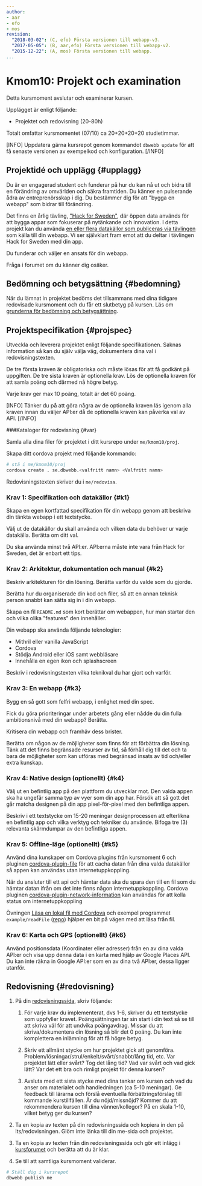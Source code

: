 ```yaml
---
author:
- aar
- efo
- mos
revision:
  "2018-03-02": (C, efo) Första versionen till webapp-v3.
  "2017-05-05": (B, aar,efo) Första versionen till webapp-v2.
  "2015-12-22": (A, mos) Första versionen till webapp.
...
```

Kmom10: Projekt och examination
==================================
Detta kursmoment avslutar och examinerar kursen.

Upplägget är enligt följande:

* Projektet och redovisning (20-80h)

Totalt omfattar kursmomentet (07/10) ca 20+20+20+20 studietimmar.

[INFO]
Uppdatera gärna kursrepot genom kommandot `dbwebb update` för att få senaste versionen av exempelkod och konfiguration.
[/INFO]



Projektidé och upplägg {#upplagg}
--------------------------------------------------------------------

Du är en engagerad student och funderar på hur du kan nå ut och bidra till en förändring av omvärlden och säkra framtiden. Du känner en pulserande ådra av entreprenörsskap i dig. Du bestämmer dig för att "bygga en webapp" som bidrar till förändring.

Det finns en årlig tävling, ["Hack for Sweden"](http://hackforsweden.se/), där öppen data används för att bygga appar som fokuserar på nytänkande och innovation. I detta projekt kan du använda [en eller flera datakällor som publiceras via tävlingen](https://oppnadata.se) som källa till din webapp. Vi ser självklart fram emot att du deltar i tävlingen Hack for Sweden med din app.

Du funderar och väljer en ansats för din webapp.

Fråga i forumet om du känner dig osäker.



Bedömning och betygsättning {#bedomning}
--------------------------------------------------------------------

När du lämnat in projektet bedöms det tillsammans med dina tidigare redovisade kursmoment och du får ett slutbetyg på kursen. Läs om [grunderna för bedömning och betygsättning](kurser/bedomning-och-betygsattning).



Projektspecifikation {#projspec}
--------------------------------------------------------------------

Utveckla och leverera projektet enligt följande specifikationen. Saknas information så kan du själv välja väg, dokumentera dina val i redovisningstexten.

De tre första kraven är obligatoriska och måste lösas för att få godkänt på uppgiften. De tre sista kraven är optionella krav. Lös de optionella kraven för att samla poäng och därmed nå högre betyg.

Varje krav ger max 10 poäng, totalt är det 60 poäng.

[INFO]
Tänker du på att göra några av de optionella kraven läs igenom alla kraven innan du väljer API:er då de optionella kraven kan påverka val av API.
[/INFO]



###Kataloger för redovisning {#var}

Samla alla dina filer för projektet i ditt kursrepo under `me/kmom10/proj`.

Skapa ditt cordova projekt med följande kommando:

```bash
# stå i me/kmom10/proj
cordova create . se.dbwebb.<valfritt namn> <Valfritt namn>
```

Redovisningstexten skriver du i `me/redovisa`.



### Krav 1: Specifikation och datakällor {#k1}
Skapa en egen kortfattad specifikation för din webapp genom att beskriva din tänkta webapp i ett textstycke.

Välj ut de datakällor du skall använda och vilken data du behöver ur varje datakälla. Berätta om ditt val.

Du ska använda minst två API:er. API:erna måste inte vara från Hack for Sweden, det är enbart ett tips.



### Krav 2: Arkitektur, dokumentation och manual {#k2}
Beskriv arkitekturen för din lösning. Berätta varför du valde som du gjorde.

Berätta hur du organiserade din kod och filer, så att en annan teknisk person snabbt kan sätta sig in i din webapp.

Skapa en fil `README.md` som kort berättar om webappen, hur man startar den och vilka olika "features" den innehåller.

Din webapp ska använda följande teknologier:

* Mithril eller vanilla JavaScript
* Cordova
* Stödja Android eller iOS samt webbläsare
* Innehålla en egen ikon och splashscreen

Beskriv i redovisningstexten vilka teknikval du har gjort och varför.



### Krav 3: En webapp {#k3}
Bygg en så gott som felfri webapp, i enlighet med din spec.

Fick du göra prioriteringar under arbetets gång eller nådde du din fulla ambitionsnivå med din webapp? Berätta.

Kritisera din webapp och framhäv dess brister.

Berätta om någon av de möjligheter som finns för att förbättra din lösning. Tänk att det finns begränsade resurser av tid, så förhåll dig till det och ta bara de möjligheter som kan utföras med begränsad insats av tid och/eller extra kunskap.



### Krav 4: Native design (optionellt) {#k4}
Välj ut en befintlig app på den plattform du utvecklar mot. Den valda appen ska ha ungefär samma typ av vyer som din app har. Försök att så gott det går matcha designen på din app pixel-för-pixel med den befintliga appen.

Beskriv i ett textstycke om 15-20 meningar designprocessen att efterlikna en befintlig app och vilka verktyg och tekniker du använde. Bifoga tre (3) relevanta skärmdumpar av den befintliga appen.



### Krav 5: Offline-läge (optionellt) {#k5}
Använd dina kunskaper om Cordova plugins från kursmoment 6 och pluginen [cordova-plugin-file](https://cordova.apache.org/docs/en/latest/reference/cordova-plugin-file/index.html) för att cacha datan från dina valda datakällor så appen kan användas utan internetuppkoppling.

När du ansluter till ett api och hämtar data ska du spara den till en fil som du hämtar datan ifrån om det inte finns någon internetuppkoppling. Cordova pluginen [cordova-plugin-network-information](https://cordova.apache.org/docs/en/latest/reference/cordova-plugin-network-information/) kan användas för att kolla status om internetuppkoppling

Övningen [Läsa en lokal fil med Cordova](kunskap/lasa-lokal-fil-med-cordova) och exempel programmet `example/readFile` ([repo](https://github.com/dbwebb-se/webapp/tree/master/example/readFile)) hjälper en bit på vägen med att läsa från fil.



### Krav 6: Karta och GPS (optionellt) {#k6}
Använd positionsdata (Koordinater eller adresser) från en av dina valda API:er och visa upp denna data i en karta med hjälp av Google Places API. Du kan inte räkna in Google API:er som en av dina två API:er, dessa ligger utanför.



Redovisning {#redovisning}
--------------------------------------------------------------------

1. På din [redovisningssida](./../redovisa), skriv följande:

    1. För varje krav du implementerat, dvs 1-6, skriver du ett textstycke som uppfyller kravet. Poängsättningen tar sin start i din text så se till att skriva väl för att undvika poängavdrag. Missar du att skriva/dokumentera din lösning så blir det 0 poäng. Du kan inte komplettera en inlämning för att få högre betyg.

    1. Skriv ett allmänt stycke om hur projektet gick att genomföra. Problem/lösningar/strul/enkelt/svårt/snabbt/lång tid, etc. Var projektet lätt eller svårt? Tog det lång tid? Vad var svårt och vad gick lätt? Var det ett bra och rimligt projekt för denna kursen?

    1. Avsluta med ett sista stycke med dina tankar om kursen och vad du anser om materialet och handledningen (ca 5-10 meningar). Ge feedback till lärarna och förslå eventuella förbättringsförslag till kommande kurstillfällen. Är du nöjd/missnöjd? Kommer du att rekommendera kursen till dina vänner/kollegor? På en skala 1-10, vilket betyg ger du kursen?

2. Ta en kopia av texten på din redovisningssida och kopiera in den på Its/redovisningen. Glöm inte länka till din me-sida och projektet.

3. Ta en kopia av texten från din redovisningssida och gör ett inlägg i [kursforumet](forum/utbildning/webapp) och berätta att du är klar.

4. Se till att samtliga kursmoment validerar.

```bash
# Ställ dig i kursrepot
dbwebb publish me
```
